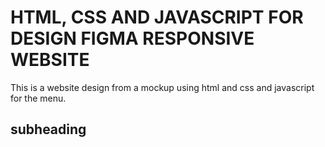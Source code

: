 # HTML, CSS AND JAVASCRIPT FOR DESIGN FIGMA RESPONSIVE WEBSITE

This is a website design from a mockup using html and css and javascript for the menu.

## subheading
